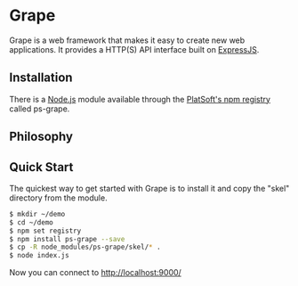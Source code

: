 
# Grape

Grape is a web framework that makes it easy to create new web applications. It provides a HTTP(S) API interface built on [ExpressJS](https://expressjs.com/).

## Installation
There is a [Node.js](https://nodejs.org/en/) module available through the 
[PlatSoft's npm registry](http://npm.platsoft.net:4873/) called ps-grape.



## Philosophy

## Quick Start
The quickest way to get started with Grape is to install it and copy the "skel" directory from the module.
```bash
$ mkdir ~/demo
$ cd ~/demo
$ npm set registry 
$ npm install ps-grape --save
$ cp -R node_modules/ps-grape/skel/* .
$ node index.js
```
Now you can connect to [http://localhost:9000/](http://localhost:9000/)


